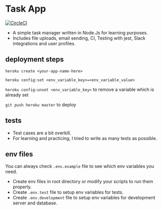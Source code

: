 # Task App
[![CircleCI](https://circleci.com/gh/canyener/task-app/tree/master.svg?style=svg&circle-token=7c43c72eec616a743ff4aab417d38c6f37e968b1)](https://circleci.com/gh/canyener/task-app/tree/master)
<!-- [![Build Status](https://travis-ci.com/canyener/task-app.svg?token=WqoGmsJD2eWcyCxqP2Hy&branch=master)](https://travis-ci.com/canyener/task-app) -->

- A simple task manager written in Node.Js for learning purposes.
- Includes file uploads, email sending, CI, Testing with jest, Slack integrations and user profiles.

## deployment steps
```heroku create <your-app-name-here>```

```heroku config:set <env_variable_key>=<env_variable_value>```

```heroku config:unset <env_variable_key>``` to remove a variable which is already set

```git push heroku master``` to deploy 

## tests
- Test cases are a bit overkill.
- For learning and practicing, I tried to write as many tests as possible.

## env files

You can always check `.env.example` file to see which env variables you need.
- Create env files in root directory or modify your scripts to run them properly.
- Create `.env.test` file to setup env variables for tests.
- Create `.env.development` file to setup env variables for development server and database.
